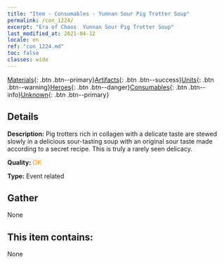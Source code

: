 ```yaml
---
title: "Item - Consumables - Yunnan Sour Pig Trotter Soup"
permalink: /con_1224/
excerpt: "Era of Chaos  Yunnan Sour Pig Trotter Soup"
last_modified_at: 2021-04-12
locale: en
ref: "con_1224.md"
toc: false
classes: wide
---
```

 [Materials](/Items/){: .btn .btn--primary}[Artifacts](/Items/Artifacts/){: .btn .btn--success}[Units](/Items/Units/){: .btn .btn--warning}[Heroes](/Items/Heroes/){: .btn .btn--danger}[Consumables](/Items/Consumables/){: .btn .btn--info}[Unknown](/Items/Unknown/){: .btn .btn--primary}

## Details
 **Description:** Pig trotters rich in collagen with a delicate taste are stewed slowly in a delicious sour-tasting soup with an original sour taste made according to a secret recipe. This is truly a rarely seen delicacy.

 **Quality:** <span style="color: #FF8C00">OK</span>

 **Type:** Event related

## Gather

  None

## This item contains:

  None

